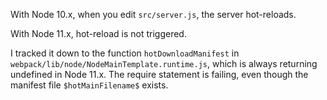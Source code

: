 
With Node 10.x, when you edit `src/server.js`, the server hot-reloads.

With Node 11.x, hot-reload is not triggered.

I tracked it down to the function `hotDownloadManifest` in `webpack/lib/node/NodeMainTemplate.runtime.js`, which is always returning undefined in Node 11.x. The require statement is failing, even though the manifest file `$hotMainFilename$` exists.
